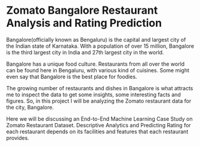# Zomato Bangalore Restaurant Analysis and Rating Prediction

Bangalore(officially known as Bengaluru) is the capital and largest city of the Indian state of Karnataka. With a population of over 15 million, Bangalore is the third largest city in India and 27th largest city in the world.

Bangalore has a unique food culture. Restaurants from all over the world can be found here in Bengaluru, with various kind of cuisines. Some might even say that Bangalore is the best place for foodies.

The growing number of restaurants and dishes in Bangalore is what attracts me to inspect the data to get some insights, some interesting facts and figures. So, in this project I will be analyzing the Zomato restaurant data for the city, Bangalore.

Here we will be discussing an End-to-End Machine Learning Case Study on Zomato Restaurant Dataset. Descriptive Analytics and Predicting Rating for each restaurant depends on its facilities and features that each restaurant provides.
